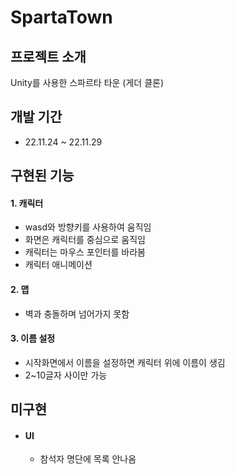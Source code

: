 # SpartaTown

## 프로젝트 소개

Unity를 사용한 스파르타 타운 (게더 클론)

## 개발 기간

- 22.11.24 ~ 22.11.29

## 구현된 기능

#### 1. 캐릭터
   - wasd와 방향키를 사용하여 움직임
   - 화면은 캐릭터를 중심으로 움직임
   - 캐릭터는 마우스 포인터를 바라봄
   - 캐릭터 애니메이션
   
#### 2. 맵
   - 벽과 충돌하며 넘어가지 못함

#### 3. 이름 설정
   - 시작화면에서 이름을 설정하면 캐릭터 위에 이름이 생김
   - 2~10글자 사이만 가능
  
## 미구현

- #### UI
  - 참석자 명단에 목록 안나옴
